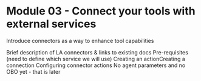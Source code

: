 # Module 03 - Connect your tools with external services 

Introduce connectors as a way to enhance tool capabilities

Brief description of LA connectors & links to existing docs
Pre-requisites (need to define which service we will use)
Creating an actionCreating a connection
Configuring connector actions
No agent parameters and no OBO yet - that is later
